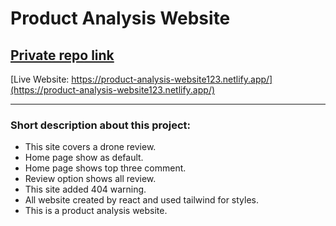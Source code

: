 # Product Analysis Website

## [Private repo link](https://github.com/programming-hero-web-course-4/product-analysis-website-mss38)
[Live Website: https://product-analysis-website123.netlify.app/](https://product-analysis-website123.netlify.app/)

--------------
### Short description about this project:
<ul>
<li>This site covers a drone review.</li>
<li>Home page show as default.</li>
<li>Home page shows top three comment.</li>
<li>Review option shows all review.</li>
<li>This site added 404 warning.</li>
<li>All website created by react and used tailwind for styles.</li>
<li>This is a product analysis website.</li>
</ul>
